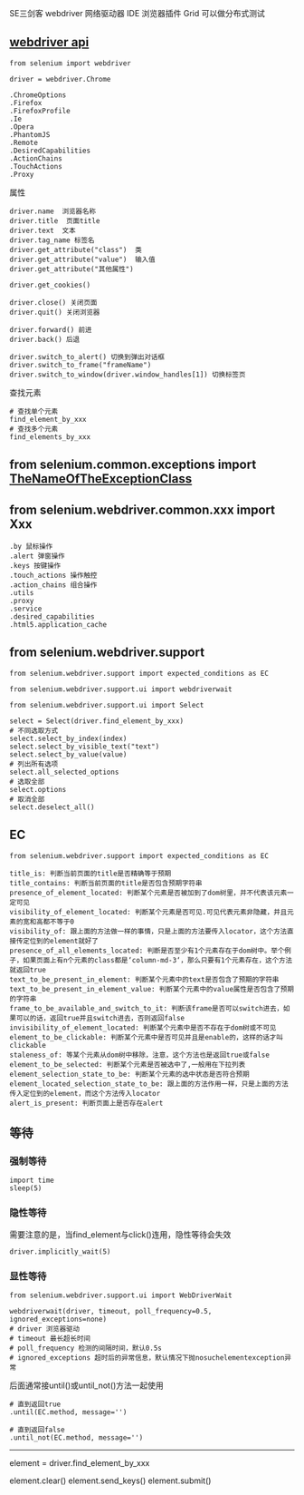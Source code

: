 SE三剑客
webdriver 网络驱动器
IDE 浏览器插件
Grid 可以做分布式测试



## [webdriver api](https://www.selenium.dev/selenium/docs/api/py/api.html)

`from selenium import webdriver`


```text
driver = webdriver.Chrome

.ChromeOptions
.Firefox
.FirefoxProfile
.Ie
.Opera
.PhantomJS
.Remote
.DesiredCapabilities
.ActionChains
.TouchActions
.Proxy
```

属性

```text
driver.name  浏览器名称
driver.title  页面title
driver.text  文本
driver.tag_name 标签名
driver.get_attribute("class")  类
driver.get_attribute("value")  输入值
driver.get_attribute("其他属性")

driver.get_cookies()
```

```text
driver.close() 关闭页面
driver.quit() 关闭浏览器

driver.forward() 前进
driver.back() 后退

driver.switch_to_alert() 切换到弹出对话框
driver.switch_to_frame("frameName")
driver.switch_to_window(driver.window_handles[1]) 切换标签页
```

查找元素

```text
# 查找单个元素
find_element_by_xxx
# 查找多个元素
find_elements_by_xxx
```


## from selenium.common.exceptions import [TheNameOfTheExceptionClass](https://www.selenium.dev/selenium/docs/api/py/common/selenium.common.exceptions.html#module-selenium.common.exceptions)


## from selenium.webdriver.common.xxx import Xxx

```text
.by 鼠标操作
.alert 弹窗操作
.keys 按键操作
.touch_actions 操作触控
.action_chains 组合操作
.utils
.proxy
.service
.desired_capabilities
.html5.application_cache
```


## from selenium.webdriver.support

```text
from selenium.webdriver.support import expected_conditions as EC
```

```text
from selenium.webdriver.support.ui import webdriverwait
```

```text
from selenium.webdriver.support.ui import Select

select = Select(driver.find_element_by_xxx)
# 不同选取方式
select.select_by_index(index)
select.select_by_visible_text("text")
select.select_by_value(value)
# 列出所有选项
select.all_selected_options
# 选取全部
select.options
# 取消全部
select.deselect_all()
```

## EC

`from selenium.webdriver.support import expected_conditions as EC`

```text
title_is: 判断当前页面的title是否精确等于预期
title_contains: 判断当前页面的title是否包含预期字符串
presence_of_element_located: 判断某个元素是否被加到了dom树里，并不代表该元素一定可见
visibility_of_element_located: 判断某个元素是否可见.可见代表元素非隐藏，并且元素的宽和高都不等于0
visibility_of: 跟上面的方法做一样的事情，只是上面的方法要传入locator，这个方法直接传定位到的element就好了
presence_of_all_elements_located: 判断是否至少有1个元素存在于dom树中。举个例子，如果页面上有n个元素的class都是‘column-md-3‘，那么只要有1个元素存在，这个方法就返回true
text_to_be_present_in_element: 判断某个元素中的text是否包含了预期的字符串
text_to_be_present_in_element_value: 判断某个元素中的value属性是否包含了预期的字符串
frame_to_be_available_and_switch_to_it: 判断该frame是否可以switch进去，如果可以的话，返回true并且switch进去，否则返回false
invisibility_of_element_located: 判断某个元素中是否不存在于dom树或不可见
element_to_be_clickable: 判断某个元素中是否可见并且是enable的，这样的话才叫clickable
staleness_of: 等某个元素从dom树中移除，注意，这个方法也是返回true或false
element_to_be_selected: 判断某个元素是否被选中了,一般用在下拉列表
element_selection_state_to_be: 判断某个元素的选中状态是否符合预期
element_located_selection_state_to_be: 跟上面的方法作用一样，只是上面的方法传入定位到的element，而这个方法传入locator
alert_is_present: 判断页面上是否存在alert
```

## 等待

### 强制等待

```text
import time
sleep(5)
```

### 隐性等待

需要注意的是，当find_element与click()连用，隐性等待会失效

```text
driver.implicitly_wait(5)
```

### 显性等待

```text
from selenium.webdriver.support.ui import WebDriverWait

webdriverwait(driver, timeout, poll_frequency=0.5, ignored_exceptions=none)
# driver 浏览器驱动
# timeout 最长超长时间
# poll_frequency 检测的间隔时间，默认0.5s
# ignored_exceptions 超时后的异常信息，默认情况下抛nosuchelementexception异常
```

后面通常接until()或until_not()方法一起使用

```text
# 直到返回true
.until(EC.method, message='')

# 直到返回false
.until_not(EC.method, message='')
```

---

element = driver.find_element_by_xxx

element.clear()
element.send_keys()
element.submit()